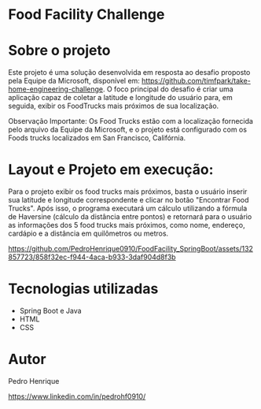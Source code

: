 # Food Facility Challenge

# Sobre o projeto
Este projeto é uma solução desenvolvida em resposta ao desafio proposto pela Equipe da Microsoft, disponível em: https://github.com/timfpark/take-home-engineering-challenge. O foco principal do desafio é criar uma aplicação capaz de coletar a latitude e longitude do usuário para, em seguida, exibir os FoodTrucks mais próximos de sua localização.

Observação Importante: Os Food Trucks estão com a localização fornecida pelo arquivo da Equipe da Microsoft, e o projeto está configurado com os Foods trucks localizados em San Francisco, Califórnia.

# Layout e Projeto em execução:


Para o projeto exibir os food trucks mais próximos, basta o usuário inserir sua latitude e longitude correspondente e clicar no botão "Encontrar Food Trucks". Após isso, o programa executará um cálculo utilizando a fórmula de Haversine (cálculo da distância entre pontos) e retornará para o usuário as informações dos 5 food trucks mais próximos, como nome, endereço, cardápio e a distância em quilômetros ou metros.

https://github.com/PedroHenrique0910/FoodFacility_SpringBoot/assets/132857723/858f32ec-f944-4aca-b933-3daf904d8f3b

# Tecnologias utilizadas
- Spring Boot e Java
- HTML
- CSS
  
# Autor
Pedro Henrique

https://www.linkedin.com/in/pedrohf0910/
